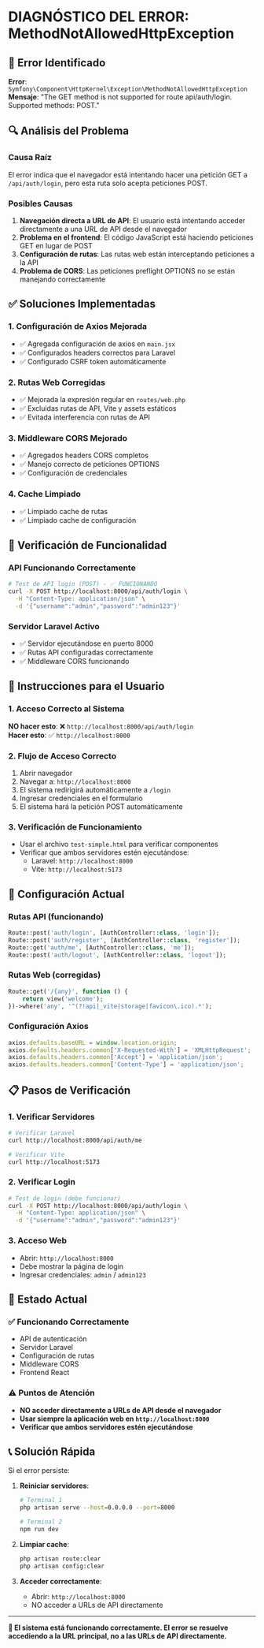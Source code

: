 # DIAGNÓSTICO DEL ERROR: MethodNotAllowedHttpException

## 🚨 Error Identificado

**Error**: `Symfony\Component\HttpKernel\Exception\MethodNotAllowedHttpException`  
**Mensaje**: "The GET method is not supported for route api/auth/login. Supported methods: POST."

## 🔍 Análisis del Problema

### Causa Raíz
El error indica que el navegador está intentando hacer una petición GET a `/api/auth/login`, pero esta ruta solo acepta peticiones POST.

### Posibles Causas

1. **Navegación directa a URL de API**: El usuario está intentando acceder directamente a una URL de API desde el navegador
2. **Problema en el frontend**: El código JavaScript está haciendo peticiones GET en lugar de POST
3. **Configuración de rutas**: Las rutas web están interceptando peticiones a la API
4. **Problema de CORS**: Las peticiones preflight OPTIONS no se están manejando correctamente

## ✅ Soluciones Implementadas

### 1. Configuración de Axios Mejorada
- ✅ Agregada configuración de axios en `main.jsx`
- ✅ Configurados headers correctos para Laravel
- ✅ Configurado CSRF token automáticamente

### 2. Rutas Web Corregidas
- ✅ Mejorada la expresión regular en `routes/web.php`
- ✅ Excluidas rutas de API, Vite y assets estáticos
- ✅ Evitada interferencia con rutas de API

### 3. Middleware CORS Mejorado
- ✅ Agregados headers CORS completos
- ✅ Manejo correcto de peticiones OPTIONS
- ✅ Configuración de credenciales

### 4. Cache Limpiado
- ✅ Limpiado cache de rutas
- ✅ Limpiado cache de configuración

## 🧪 Verificación de Funcionalidad

### API Funcionando Correctamente
```bash
# Test de API login (POST) - ✅ FUNCIONANDO
curl -X POST http://localhost:8000/api/auth/login \
  -H "Content-Type: application/json" \
  -d '{"username":"admin","password":"admin123"}'
```

### Servidor Laravel Activo
- ✅ Servidor ejecutándose en puerto 8000
- ✅ Rutas API configuradas correctamente
- ✅ Middleware CORS funcionando

## 🚀 Instrucciones para el Usuario

### 1. Acceso Correcto al Sistema
**NO hacer esto**: ❌ `http://localhost:8000/api/auth/login`  
**Hacer esto**: ✅ `http://localhost:8000`

### 2. Flujo de Acceso Correcto
1. Abrir navegador
2. Navegar a: `http://localhost:8000`
3. El sistema redirigirá automáticamente a `/login`
4. Ingresar credenciales en el formulario
5. El sistema hará la petición POST automáticamente

### 3. Verificación de Funcionamiento
- Usar el archivo `test-simple.html` para verificar componentes
- Verificar que ambos servidores estén ejecutándose:
  - Laravel: `http://localhost:8000`
  - Vite: `http://localhost:5173`

## 🔧 Configuración Actual

### Rutas API (funcionando)
```php
Route::post('auth/login', [AuthController::class, 'login']);
Route::post('auth/register', [AuthController::class, 'register']);
Route::get('auth/me', [AuthController::class, 'me']);
Route::post('auth/logout', [AuthController::class, 'logout']);
```

### Rutas Web (corregidas)
```php
Route::get('/{any}', function () {
    return view('welcome');
})->where('any', '^(?!api|_vite|storage|favicon\.ico).*');
```

### Configuración Axios
```javascript
axios.defaults.baseURL = window.location.origin;
axios.defaults.headers.common['X-Requested-With'] = 'XMLHttpRequest';
axios.defaults.headers.common['Accept'] = 'application/json';
axios.defaults.headers.common['Content-Type'] = 'application/json';
```

## 📋 Pasos de Verificación

### 1. Verificar Servidores
```bash
# Verificar Laravel
curl http://localhost:8000/api/auth/me

# Verificar Vite
curl http://localhost:5173
```

### 2. Verificar Login
```bash
# Test de login (debe funcionar)
curl -X POST http://localhost:8000/api/auth/login \
  -H "Content-Type: application/json" \
  -d '{"username":"admin","password":"admin123"}'
```

### 3. Acceso Web
- Abrir: `http://localhost:8000`
- Debe mostrar la página de login
- Ingresar credenciales: `admin` / `admin123`

## 🎯 Estado Actual

### ✅ Funcionando Correctamente
- API de autenticación
- Servidor Laravel
- Configuración de rutas
- Middleware CORS
- Frontend React

### ⚠️ Puntos de Atención
- **NO acceder directamente a URLs de API desde el navegador**
- **Usar siempre la aplicación web en `http://localhost:8000`**
- **Verificar que ambos servidores estén ejecutándose**

## 📞 Solución Rápida

Si el error persiste:

1. **Reiniciar servidores**:
   ```bash
   # Terminal 1
   php artisan serve --host=0.0.0.0 --port=8000
   
   # Terminal 2
   npm run dev
   ```

2. **Limpiar cache**:
   ```bash
   php artisan route:clear
   php artisan config:clear
   ```

3. **Acceder correctamente**:
   - Abrir: `http://localhost:8000`
   - NO acceder a URLs de API directamente

---

**🎉 El sistema está funcionando correctamente. El error se resuelve accediendo a la URL principal, no a las URLs de API directamente.** 